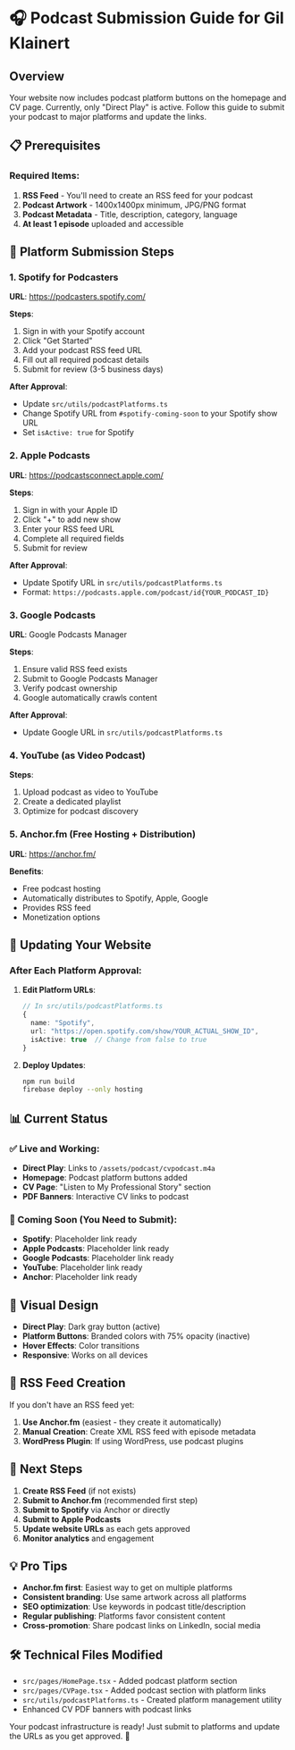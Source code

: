 # 🎧 Podcast Submission Guide for Gil Klainert

## Overview
Your website now includes podcast platform buttons on the homepage and CV page. Currently, only "Direct Play" is active. Follow this guide to submit your podcast to major platforms and update the links.

## 📋 Prerequisites

### Required Items:
1. **RSS Feed** - You'll need to create an RSS feed for your podcast
2. **Podcast Artwork** - 1400x1400px minimum, JPG/PNG format
3. **Podcast Metadata** - Title, description, category, language
4. **At least 1 episode** uploaded and accessible

## 🚀 Platform Submission Steps

### 1. Spotify for Podcasters
**URL**: https://podcasters.spotify.com/

**Steps**:
1. Sign in with your Spotify account
2. Click "Get Started"
3. Add your podcast RSS feed URL
4. Fill out all required podcast details
5. Submit for review (3-5 business days)

**After Approval**:
- Update `src/utils/podcastPlatforms.ts`
- Change Spotify URL from `#spotify-coming-soon` to your Spotify show URL
- Set `isActive: true` for Spotify

### 2. Apple Podcasts
**URL**: https://podcastsconnect.apple.com/

**Steps**:
1. Sign in with your Apple ID
2. Click "+" to add new show
3. Enter your RSS feed URL
4. Complete all required fields
5. Submit for review

**After Approval**:
- Update Spotify URL in `src/utils/podcastPlatforms.ts`
- Format: `https://podcasts.apple.com/podcast/id{YOUR_PODCAST_ID}`

### 3. Google Podcasts
**URL**: Google Podcasts Manager

**Steps**:
1. Ensure valid RSS feed exists
2. Submit to Google Podcasts Manager
3. Verify podcast ownership
4. Google automatically crawls content

**After Approval**:
- Update Google URL in `src/utils/podcastPlatforms.ts`

### 4. YouTube (as Video Podcast)
**Steps**:
1. Upload podcast as video to YouTube
2. Create a dedicated playlist
3. Optimize for podcast discovery

### 5. Anchor.fm (Free Hosting + Distribution)
**URL**: https://anchor.fm/

**Benefits**:
- Free podcast hosting
- Automatically distributes to Spotify, Apple, Google
- Provides RSS feed
- Monetization options

## 🔧 Updating Your Website

### After Each Platform Approval:

1. **Edit Platform URLs**:
   ```typescript
   // In src/utils/podcastPlatforms.ts
   {
     name: "Spotify",
     url: "https://open.spotify.com/show/YOUR_ACTUAL_SHOW_ID",
     isActive: true  // Change from false to true
   }
   ```

2. **Deploy Updates**:
   ```bash
   npm run build
   firebase deploy --only hosting
   ```

## 📊 Current Status

### ✅ Live and Working:
- **Direct Play**: Links to `/assets/podcast/cvpodcast.m4a`
- **Homepage**: Podcast platform buttons added
- **CV Page**: "Listen to My Professional Story" section
- **PDF Banners**: Interactive CV links to podcast

### 🔄 Coming Soon (You Need to Submit):
- **Spotify**: Placeholder link ready
- **Apple Podcasts**: Placeholder link ready  
- **Google Podcasts**: Placeholder link ready
- **YouTube**: Placeholder link ready
- **Anchor**: Placeholder link ready

## 🎨 Visual Design
- **Direct Play**: Dark gray button (active)
- **Platform Buttons**: Branded colors with 75% opacity (inactive)
- **Hover Effects**: Color transitions
- **Responsive**: Works on all devices

## 📝 RSS Feed Creation
If you don't have an RSS feed yet:

1. **Use Anchor.fm** (easiest - they create it automatically)
2. **Manual Creation**: Create XML RSS feed with episode metadata
3. **WordPress Plugin**: If using WordPress, use podcast plugins

## 🔄 Next Steps

1. **Create RSS Feed** (if not exists)
2. **Submit to Anchor.fm** (recommended first step)
3. **Submit to Spotify** via Anchor or directly
4. **Submit to Apple Podcasts**
5. **Update website URLs** as each gets approved
6. **Monitor analytics** and engagement

## 💡 Pro Tips

- **Anchor.fm first**: Easiest way to get on multiple platforms
- **Consistent branding**: Use same artwork across all platforms  
- **SEO optimization**: Use keywords in podcast title/description
- **Regular publishing**: Platforms favor consistent content
- **Cross-promotion**: Share podcast links on LinkedIn, social media

## 🛠️ Technical Files Modified

- `src/pages/HomePage.tsx` - Added podcast platform section
- `src/pages/CVPage.tsx` - Added podcast section with platform links
- `src/utils/podcastPlatforms.ts` - Created platform management utility
- Enhanced CV PDF banners with podcast links

Your podcast infrastructure is ready! Just submit to platforms and update the URLs as you get approved. 🎉